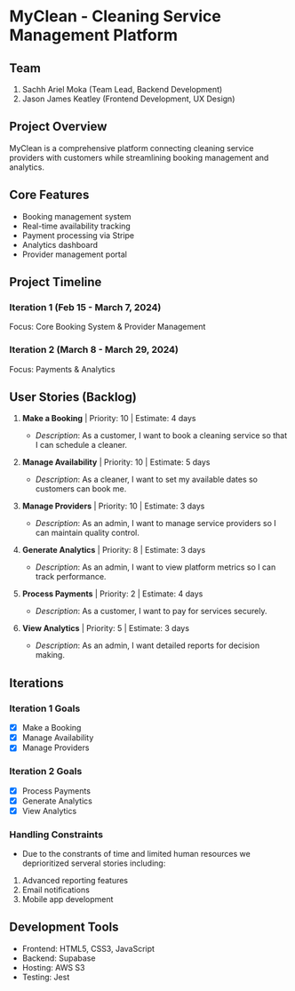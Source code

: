 # MyClean - Cleaning Service Management Platform

## Team
1. Sachh Ariel Moka (Team Lead, Backend Development)
2. Jason James Keatley (Frontend Development, UX Design)

## Project Overview
MyClean is a comprehensive platform connecting cleaning service providers with customers while streamlining booking management and analytics.

## Core Features
- Booking management system
- Real-time availability tracking
- Payment processing via Stripe
- Analytics dashboard
- Provider management portal

## Project Timeline
### Iteration 1 (Feb 15 - March 7, 2024)
Focus: Core Booking System & Provider Management

### Iteration 2 (March 8 - March 29, 2024)
Focus: Payments & Analytics

## User Stories (Backlog)
1. **Make a Booking** | Priority: 10 | Estimate: 4 days
   - *Description*: As a customer, I want to book a cleaning service so that I can schedule a cleaner.

2. **Manage Availability** | Priority: 10 | Estimate: 5 days
   - *Description*: As a cleaner, I want to set my available dates so customers can book me.

3. **Manage Providers** | Priority: 10 | Estimate: 3 days
   - *Description*: As an admin, I want to manage service providers so I can maintain quality control.

4. **Generate Analytics** | Priority: 8 | Estimate: 3 days
   - *Description*: As an admin, I want to view platform metrics so I can track performance.

5. **Process Payments** | Priority: 2 | Estimate: 4 days
   - *Description*: As a customer, I want to pay for services securely.

6. **View Analytics** | Priority: 5 | Estimate: 3 days
   - *Description*: As an admin, I want detailed reports for decision making.

## Iterations

### Iteration 1 Goals
- [x] Make a Booking
- [x] Manage Availability
- [x] Manage Providers

### Iteration 2 Goals
- [x] Process Payments
- [x] Generate Analytics
- [x] View Analytics

### Handling Constraints
- Due to the constrants of time and limited human resources we deprioritized serveral stories including:
1. Advanced reporting features
2. Email notifications
3. Mobile app development

## Development Tools
- Frontend: HTML5, CSS3, JavaScript
- Backend: Supabase
- Hosting: AWS S3
- Testing: Jest